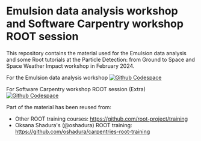 # Emulsion data analysis workshop and Software Carpentry workshop ROOT session

This repository contains the material used for the Emulsion data analysis and some Root tutorials at the Particle Detection: from Ground to Space and Space Weather Impact workshop in February 2024.

For the Emulsion data analysis workshop
[![Github Codespace](https://img.shields.io/badge/open-GH_Codespaces-blue?logo=github)](https://codespaces.new/sirawitsae/ROOT-for-CNX-workshop?quickstart=1)

For Software Carpentry workshop ROOT session (Extra)
[![Github Codespace](https://img.shields.io/badge/open-GH_Codespaces-blue?logo=github)](https://codespaces.new/root-project/software-carpentry?quickstart=1)

Part of the material has been reused from:
* Other ROOT training courses: https://github.com/root-project/training
* Oksana Shadura's (@oshadura) ROOT training: https://github.com/oshadura/carpentries-root-training
